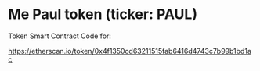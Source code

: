 # Me Paul token (ticker: PAUL)
Token Smart Contract Code for:

https://etherscan.io/token/0x4f1350cd63211515fab6416d4743c7b99b1bd1ac